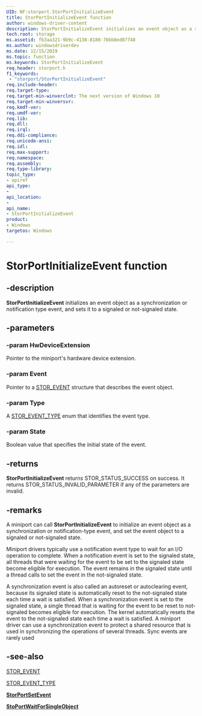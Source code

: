 ```yaml
---
UID: NF:storport.StorPortInitializeEvent
title: StorPortInitializeEvent function
author: windows-driver-content
description: StorPortInitializeEvent initializes an event object as a synchronization or notification type event, and sets it to a signaled or not-signaled state.
tech.root: storage
ms.assetid: fb3aa321-9b9c-4138-8180-76bb8ed07748
ms.author: windowsdriverdev
ms.date: 12/15/2019
ms.topic: function
ms.keywords: StorPortInitializeEvent
req.header: storport.h
f1_keywords:
 - "storport/StorPortInitializeEvent"
req.include-header:
req.target-type:
req.target-min-winverclnt: The next version of Windows 10
req.target-min-winversvr:
req.kmdf-ver:
req.umdf-ver:
req.lib:
req.dll:
req.irql: 
req.ddi-compliance:
req.unicode-ansi:
req.idl:
req.max-support:
req.namespace:
req.assembly:
req.type-library: 
topic_type: 
- apiref
api_type: 
- 
api_location: 
- 
api_name: 
- StorPortInitializeEvent
product: 
- Windows
targetos: Windows

---
```


# StorPortInitializeEvent function

## -description

**StorPortInitializeEvent** initializes an event object as a synchronization or notification type event, and sets it to a signaled or not-signaled state.

## -parameters

### -param HwDeviceExtension

Pointer to the miniport's hardware device extension.

### -param Event

Pointer to a [STOR_EVENT](ns-storport-stor_event.md) structure that describes the event object.

### -param Type

A [STOR_EVENT_TYPE](ne-storport-stor_event_type.md) enum that identifies the event type.

### -param State

Boolean value that specifies the initial state of the event.

## -returns

**StorPortInitializeEvent** returns STOR_STATUS_SUCCESS on success. It returns STOR_STATUS_INVALID_PARAMETER if any of the parameters are invalid.

## -remarks

A miniport can call **StorPortInitializeEvent** to initialize an event object as a synchronization or notification-type event, and set the event object to a signaled or not-signaled state.

<!-- I TOOK THIS FROM KeInitializeEvent PAGE - it probably needs to be revamped to be storage/miniport-specific: -->

Miniport drivers typically use a notification event type to wait for an I/O operation <!-- should this be a storage-specific kind of operation? --> to complete. When a notification event is set to the signaled state, all threads that were waiting for the event to be set to the signaled state become eligible for execution. The event remains in the signaled state until a thread calls <!-- which function(s)??? --> to set the event in the not-signaled state.

A synchronization event is also called an autoreset or autoclearing event, because its signaled state is automatically reset to the not-signaled state each time a wait is satisfied. When a synchronization event is set to the signaled state, a single thread that is waiting for the event to be reset to not-signaled becomes eligible for execution. The kernel automatically resets the event to the not-signaled state each time a wait is satisfied. A miniport driver can use a synchronization event to protect a shared resource that is used in synchronizing the operations of several threads. Sync events are rarely used<!-- ???????? -->

<!-- For more information about event objects, see [Event Objects](https://docs.microsoft.com/windows-hardware/drivers/kernel/event-objects) -->

## -see-also

[STOR_EVENT](ns-storport-stor_event.md)

[STOR_EVENT_TYPE](ne-storport-stor_event_type.md)

[**StorPortSetEvent**](nf-storport-storportsetevent.md)

[**StoPortWaitForSingleObject**](nf-storport-storportwaitforsingleobject.md)
